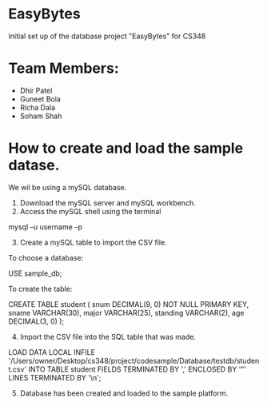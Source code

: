 # EasyBytes

Initial set up of the database project "EasyBytes" for CS348

# Team Members:
- Dhir Patel
- Guneet Bola
- Richa Dala
- Soham Shah

# How to create and load the sample datase.

We wil be using a mySQL database.

1) Download the mySQL server and mySQL workbench.
2) Access the mySQL shell using the terminal

mysql –u username –p

3) Create a mySQL table to import the CSV file.

To choose a database:

USE sample_db;

To create the table:

CREATE TABLE student
  ( 
     snum     DECIMAL(9, 0) NOT NULL PRIMARY KEY, 
     sname    VARCHAR(30), 
     major    VARCHAR(25), 
     standing VARCHAR(2), 
     age      DECIMAL(3, 0) 
  ); 

4) Import the CSV file into the SQL table that was made.

  LOAD DATA LOCAL INFILE '/Users/owner/Desktop/cs348/project/codesample/Database/testdb/student.csv' 
	INTO TABLE student 
	FIELDS TERMINATED BY ',' 
	ENCLOSED BY '"'
	LINES TERMINATED BY '\n';
  
  5) Database has been created and loaded to the sample platform.

